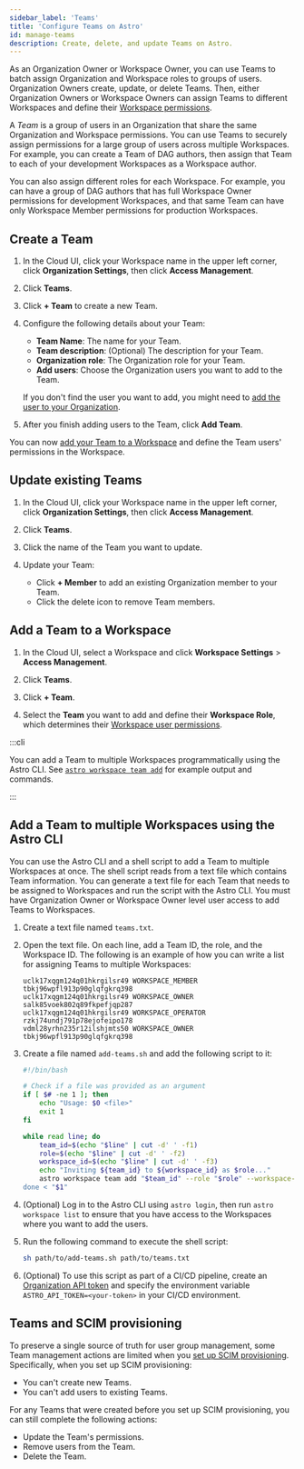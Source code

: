 ```yaml
---
sidebar_label: 'Teams'
title: 'Configure Teams on Astro'
id: manage-teams
description: Create, delete, and update Teams on Astro.
---
```


As an Organization Owner or Workspace Owner, you can use Teams to batch assign Organization and Workspace roles to groups of users. Organization Owners create, update, or delete Teams. Then, either Organization Owners or Workspace Owners can assign Teams to different Workspaces and define their [Workspace permissions](user-permissions.md#workspace-roles).

A _Team_ is a group of users in an Organization that share the same Organization and Workspace permissions. You can use Teams to securely assign permissions for a large group of users across multiple Workspaces. For example, you can create a Team of DAG authors, then assign that Team to each of your development Workspaces as a Workspace author.

You can also assign different roles for each Workspace. For example, you can have a group of DAG authors that has full Workspace Owner permissions for development Workspaces, and that same Team can have only Workspace Member permissions for production Workspaces.

## Create a Team

1. In the Cloud UI, click your Workspace name in the upper left corner, click **Organization Settings**, then click **Access Management**.

2. Click **Teams**.

3. Click **+ Team** to create a new Team.

4. Configure the following details about your Team:

    - **Team Name**: The name for your Team.
    - **Team description**: (Optional) The description for your Team.
    - **Organization role**: The Organization role for your Team. 
    - **Add users**: Choose the Organization users you want to add to the Team. 

    If you don't find the user you want to add, you might need to [add the user to your Organization](manage-organization-users.md#add-a-user-to-an-organization).

5. After you finish adding users to the Team, click **Add Team**.

You can now [add your Team to a Workspace](manage-teams.md#add-a-team-to-a-workspace) and define the Team users' permissions in the Workspace.

## Update existing Teams

1. In the Cloud UI, click your Workspace name in the upper left corner, click **Organization Settings**, then click **Access Management**.

2. Click **Teams**.

3. Click the name of the Team you want to update.

4. Update your Team:

    - Click **+ Member** to add an existing Organization member to your Team.
    - Click the delete icon to remove Team members.

## Add a Team to a Workspace

1. In the Cloud UI, select a Workspace and click **Workspace Settings** > **Access Management**.

2. Click **Teams**.

3. Click **+ Team**.

4. Select the **Team** you want to add and define their **Workspace Role**, which determines their [Workspace user permissions](/astro/user-permissions.md#workspace-roles).

:::cli

You can add a Team to multiple Workspaces programmatically using the Astro CLI. See [`astro workspace team add`](cli/astro-workspace-team-add.md) for example output and commands.

:::

## Add a Team to multiple Workspaces using the Astro CLI

You can use the Astro CLI and a shell script to add a Team to multiple Workspaces at once. The shell script reads from a text file which contains Team information. You can generate a text file for each Team that needs to be assigned to Workspaces and run the script with the Astro CLI. You must have Organization Owner or Workspace Owner level user access to add Teams to Workspaces.

1. Create a text file named `teams.txt`.
2. Open the text file. On each line, add a Team ID, the role, and the Workspace ID. The following is an example of how you can write a list for assigning Teams to multiple Workspaces:

    ```text
    uclk17xqgm124q01hkrgilsr49 WORKSPACE_MEMBER tbkj96wpfl913p90glqfgkrq398
    uclk17xqgm124q01hkrgilsr49 WORKSPACE_OWNER salk85voek802q89fkpefjqp287
    uclk17xqgm124q01hkrgilsr49 WORKSPACE_OPERATOR rzkj74undj791p78ejofeipo178
    vdml28yrhn235r12ilshjmts50 WORKSPACE_OWNER tbkj96wpfl913p90glqfgkrq398
    ```

3. Create a file named `add-teams.sh` and add the following script to it:

    ```bash
    #!/bin/bash

    # Check if a file was provided as an argument
    if [ $# -ne 1 ]; then
        echo "Usage: $0 <file>"
        exit 1
    fi
    
    while read line; do
        team_id=$(echo "$line" | cut -d' ' -f1)
        role=$(echo "$line" | cut -d' ' -f2)
        workspace_id=$(echo "$line" | cut -d' ' -f3)
        echo "Inviting ${team_id} to ${workspace_id} as $role..."
        astro workspace team add "$team_id" --role "$role" --workspace-id "$workspace_id
    done < "$1"
    ```

4. (Optional) Log in to the Astro CLI using `astro login`, then run `astro workspace list` to ensure that you have access to the Workspaces where you want to add the users. 

5. Run the following command to execute the shell script:

    ```sh
    sh path/to/add-teams.sh path/to/teams.txt
    ```

6. (Optional) To use this script as part of a CI/CD pipeline, create an [Organization API token](organization-api-tokens.md) and specify the environment variable `ASTRO_API_TOKEN=<your-token>` in your CI/CD environment.

## Teams and SCIM provisioning

To preserve a single source of truth for user group management, some Team management actions are limited when you [set up SCIM provisioning](set-up-scim-provisioning.md). Specifically, when you set up SCIM provisioning:

- You can't create new Teams.
- You can't add users to existing Teams.

For any Teams that were created before you set up SCIM provisioning, you can still complete the following actions:

- Update the Team's permissions.
- Remove users from the Team.
- Delete the Team.
